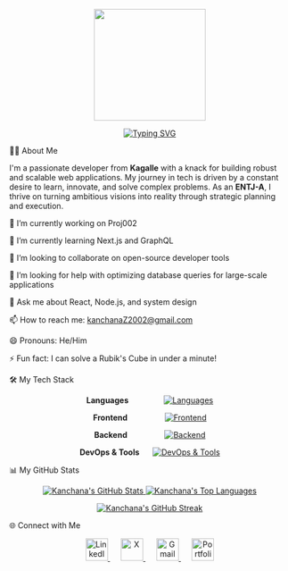 <!--
GitHub Profile README for mrkhp2002
-->

<!-- Header Banner -->

<p align="center">
<img src="https://github.com/thompsonemerson/thompsonemerson/raw/master/cover-thompson.png" height="200"/>
</p>

<!-- Typing SVG -->

<div align="center">
<a href="https://git.io/typing-svg">
<img src="https://readme-typing-svg.demolab.com?font=Fira+Code&weight=700&size=30&pause=1000&color=30C55A&center=true&vCenter=true&width=435&lines=I'm+Kanchana+Piyaseara;A+Full-Stack+Developer;A+Lifelong+Learner;An+Open-Source+Enthusiast" alt="Typing SVG" />
</a>
</div>

👨‍💻 About Me
<p align="left">
I'm a passionate developer from <strong>Kagalle</strong> with a knack for building robust and scalable web applications. My journey in tech is driven by a constant desire to learn, innovate, and solve complex problems. As an <strong>ENTJ-A</strong>, I thrive on turning ambitious visions into reality through strategic planning and execution.
</p>

🔭 I’m currently working on Proj002

🌱 I’m currently learning Next.js and GraphQL

👯 I’m looking to collaborate on open-source developer tools

🤔 I’m looking for help with optimizing database queries for large-scale applications

💬 Ask me about React, Node.js, and system design

📫 How to reach me: kanchanaZ2002@gmail.com

😄 Pronouns: He/Him

⚡ Fun fact: I can solve a Rubik's Cube in under a minute!


🛠️ My Tech Stack

<div align="center">

  <p>
    <b>Languages</b>&nbsp;&nbsp;&nbsp;&nbsp;&nbsp;&nbsp;&nbsp;&nbsp;&nbsp;&nbsp;&nbsp;&nbsp;&nbsp;&nbsp;&nbsp;
    <a href="https://skillicons.dev">
      <img src="https://skillicons.dev/icons?i=js,ts,python,go,rust" alt="Languages"/>
    </a>
  </p>
  <p>
    <b>Frontend</b>&nbsp;&nbsp;&nbsp;&nbsp;&nbsp;&nbsp;&nbsp;&nbsp;&nbsp;&nbsp;&nbsp;&nbsp;&nbsp;&nbsp;&nbsp;&nbsp;
    <a href="https://skillicons.dev">
      <img src="https://skillicons.dev/icons?i=react,nextjs,vue,tailwind,figma" alt="Frontend"/>
    </a>
  </p>
  <p>
    <b>Backend</b>&nbsp;&nbsp;&nbsp;&nbsp;&nbsp;&nbsp;&nbsp;&nbsp;&nbsp;&nbsp;&nbsp;&nbsp;&nbsp;&nbsp;&nbsp;&nbsp;
    <a href="https://skillicons.dev">
      <img src="https://skillicons.dev/icons?i=nodejs,express,django,fastapi,postgres" alt="Backend"/>
    </a>
  </p>
  <p>
    <b>DevOps & Tools</b>&nbsp;&nbsp;&nbsp;&nbsp;&nbsp;
    <a href="https://skillicons.dev">
      <img src="https://skillicons.dev/icons?i=docker,kubernetes,aws,gcp,git" alt="DevOps & Tools"/>
    </a>
  </p>

</div>
📊 My GitHub Stats
<p align="center">
  <a href="https://github.com/anuraghazra/github-readme-stats">
    <img alt="Kanchana's GitHub Stats" src="https://github-readme-stats.vercel.app/api?username=mrkhp2002&show_icons=true&include_all_commits=true&count_private=true&hide_border=true&title_color=30C55A&icon_color=30C55A&bg_color=0d1117&text_color=c9d1d9&rank_icon=github" />
  </a>
  <a href="https://github.com/anuraghazra/github-readme-stats">
    <img alt="Kanchana's Top Languages" src="https://github-readme-stats.vercel.app/api/top-langs/?username=mrkhp2002&layout=compact&hide_border=true&title_color=30C55A&bg_color=0d1117&text_color=c9d1d9&langs_count=8" />
  </a>
</p>
<p align="center">
  <a href="https://git.io/streak-stats">
    <img alt="Kanchana's GitHub Streak" src="https://streak-stats.demolab.com/?user=mrkhp2002&background=0d1117&border=0000&stroke=c9d1d9&ring=30C55A&fire=30C55A&currStreakNum=c9d1d9&sideNums=c9d1d9&currStreakLabel=c9d1d9&sideLabels=c9d1d9&dates=c9d1d9&hide_border=true" />
  </a>
</p>

🌐 Connect with Me
<p align="center">
  <a href="https://www.linkedin.com/in/mrkhplinked-019b70296" target="_blank" rel="noopener noreferrer">
    <img src="https://badgen.net/badge/icon/linkedin?icon=linkedin&label&color=0077B5" height="40" alt="LinkedIn"/>
  </a>
  &nbsp;&nbsp;&nbsp;&nbsp;
  <a href="https://x.com/mr_khp" target="_blank" rel="noopener noreferrer">
    <img src="https://badgen.net/badge/icon/x?icon=x&label&color=000000" height="40" alt="X"/>
  </a>
  &nbsp;&nbsp;&nbsp;&nbsp;
  <a href="mailto:kanchanaZ2002@gmail.com">
    <img src="https://badgen.net/badge/icon/gmail?icon=gmail&label&color=D14836" height="40" alt="Gmail"/>
  </a>
  &nbsp;&nbsp;&nbsp;&nbsp;
  <a href="https://mrkhp2002.github.io" target="_blank" rel="noopener noreferrer">
    <img src="https://badgen.net/badge/icon/react?icon=react&label&color=30C55A" height="40" alt="Portfolio"/>
  </a>
</p>
